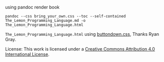 using pandoc render book

	pandoc --css bring_your_own.css --toc --self-contained The_Lemon_Programming_Language.md -o The_Lemon_Programming_Language.html


`The_Lemon_Programming_Language.html` using [buttondown.css](https://gist.github.com/ryangray/1882525), Thanks Ryan Gray.

License:
This work is licensed under a [Creative Commons Attribution 4.0 International License](http://creativecommons.org/licenses/by/4.0/).
